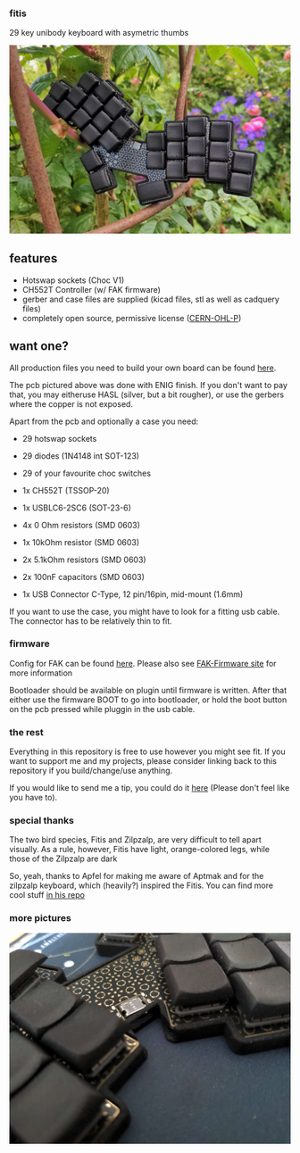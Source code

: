 ### fitis

29 key unibody keyboard with asymetric thumbs

![top](img/fitis_rose.jpg)

## features

- Hotswap sockets (Choc V1)
- CH552T Controller (w/ FAK firmware)
- gerber and case files are supplied (kicad files, stl as well as cadquery files)
- completely open source, permissive license ([CERN-OHL-P](https://cern-ohl.web.cern.ch/home))

## want one?

All production files you need to build your own board can be found [here](./prod/).

The pcb pictured above was done with ENIG finish. If you don't want to pay that, you may eitheruse HASL (silver, but a bit rougher), or use the gerbers where the copper is not exposed.

Apart from the pcb and optionally a case you need:

- 29 hotswap sockets

- 29 diodes (1N4148 int SOT-123)

- 29 of your favourite choc switches

- 1x CH552T (TSSOP-20)

- 1x USBLC6-2SC6 (SOT-23-6)

- 4x 0 Ohm resistors (SMD 0603)

- 1x 10kOhm resistor (SMD 0603)

- 2x 5.1kOhm resistors (SMD 0603)

- 2x 100nF capacitors (SMD 0603)

- 1x USB Connector C-Type, 12 pin/16pin, mid-mount (1.6mm)

If you want to use the case, you might have to look for a fitting usb cable. The connector has to be relatively thin to fit.

### firmware

Config for FAK can be found [here](https://github.com/weteor/fak-config/tree/main/keyboards/fitis). Please also see [FAK-Firmware site](https://github.com/semickolon/fak) for more information

Bootloader should be available on plugin until firmware is written. After that either use the firmware BOOT to go into bootloader, or hold the boot button on the pcb pressed while pluggin in the usb cable.

### the rest

Everything in this repository is free to use however you might see fit. If you want to support me and my projects, please consider linking back to this repository if you build/change/use anything.

If you would like to send me a tip, you could do it [here](https://ko-fi.com/weteor) (Please don't feel like you have to).

### special thanks
The two bird species, Fitis and Zilpzalp, are very difficult to tell apart visually. As a rule, however, Fitis have light, orange-colored legs, while those of the Zilpzalp are dark

So, yeah, thanks to Apfel for making me aware of Aptmak and for the zilpzalp keyboard, which (heavily?) inspired the Fitis. You can find more cool stuff [in his repo](https://github.com/kilipan)

### more pictures

![top](img/fitis_nah.jpg)
